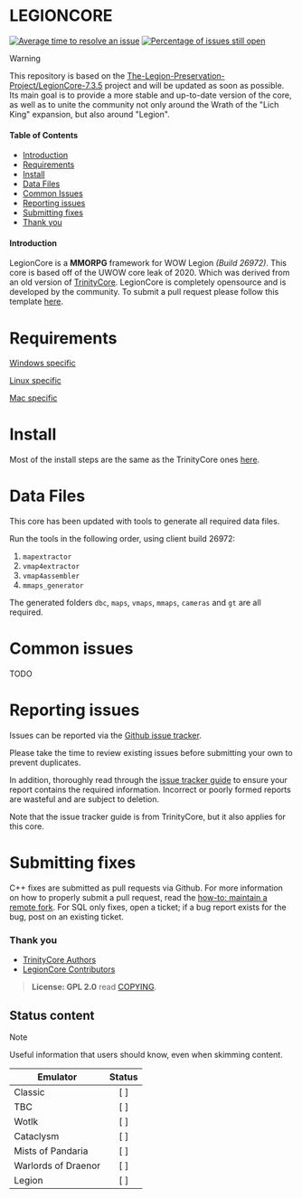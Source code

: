 # LEGIONCORE

[![Average time to resolve an issue](http://isitmaintained.com/badge/resolution/levrules/legioncore.svg)](http://isitmaintained.com/project/levrules/legioncore "Average time to resolve an issue") [![Percentage of issues still open](http://isitmaintained.com/badge/open/levrules/legioncore.svg)](http://isitmaintained.com/project/levrules/legioncore "Percentage of issues still open")

> [!WARNING]
> This repository is based on the [The-Legion-Preservation-Project/LegionCore-7.3.5](https://github.com/The-Legion-Preservation-Project/LegionCore-7.3.5/) project and will be updated as soon as possible. Its main goal is to provide a more stable and up-to-date version of the core, as well as to unite the community not only around the Wrath of the "Lich King" expansion, but also around "Legion".

#### Table of Contents
* [Introduction](#introduction)
* [Requirements](#requirements)
* [Install](#install)
* [Data Files](#data-files)
* [Common Issues](#common-issues)
* [Reporting issues](#reporting-issues)
* [Submitting fixes](#submitting-fixes)
* [Thank you](#thank-you)

#### Introduction
LegionCore is a **MMORPG** framework for WOW Legion *(Build 26972)*. This core is based off of the UWOW core leak of 2020. Which was derived from an old version of [TrinityCore](https://github.com/TrinityCore/TrinityCore). LegionCore is completely opensource and is developed by the community. To submit a pull request please follow this template [here](submitting-fixes).

# Requirements
 
[Windows specific](https://www.trinitycore.info/en/install/requirements/windows)
  
[Linux specific](https://www.trinitycore.info/en/install/requirements/linux)

[Mac specific](https://www.trinitycore.info/en/install/requirements/macos)

# Install
Most of the install steps are the same as the TrinityCore ones [here](https://www.trinitycore.info/en/install/Core-Installation).

# Data Files
This core has been updated with tools to generate all required data files.

Run the tools in the following order, using client build 26972:

1. `mapextractor`
2. `vmap4extractor`
3. `vmap4assembler`
4. `mmaps_generator`

The generated folders `dbc`, `maps`, `vmaps`, `mmaps`, `cameras` and `gt` are all required.

# Common issues
TODO

# Reporting issues
Issues can be reported via the [Github issue tracker](https://github.com/levrules/legioncore/issues).

Please take the time to review existing issues before submitting your own to
prevent duplicates.

In addition, thoroughly read through the [issue tracker guide](https://community.trinitycore.org/topic/37-the-trinitycore-issuetracker-and-you/) to ensure
your report contains the required information. Incorrect or poorly formed
reports are wasteful and are subject to deletion.

Note that the issue tracker guide is from TrinityCore, but it also applies for this core.

# Submitting fixes
C++ fixes are submitted as pull requests via Github. For more information on how to
properly submit a pull request, read the [how-to: maintain a remote fork](https://community.trinitycore.org/topic/9002-howto-maintain-a-remote-fork-for-pull-requests-tortoisegit/).
For SQL only fixes, open a ticket; if a bug report exists for the bug, post on an existing ticket.

### Thank you
- [TrinityCore Authors](https://github.com/TrinityCore/TrinityCore/blob/master/AUTHORS)
- [LegionCore Contributors](https://github.com/levrules/legioncore/graphs/contributors)

> **License: GPL 2.0** read [COPYING](COPYING).

## Status content
> [!NOTE]
> Useful information that users should know, even when skimming content.

| Emulator                             | Status |
|--------------------------------------|:--------:|
| Classic                              | [ ] |
| TBC                                  | [ ] |
| Wotlk                                | [ ] |
| Cataclysm                            | [ ] |
| Mists of Pandaria                    | [ ] |
| Warlords of Draenor                  | [ ] |
| Legion                               | [ ] |